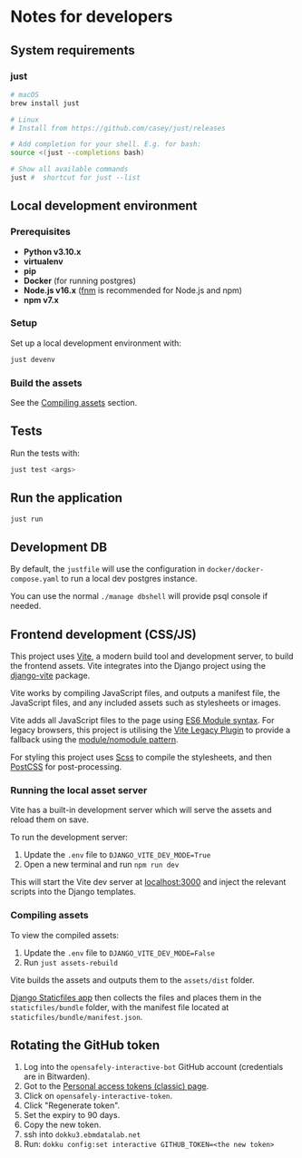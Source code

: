 # Notes for developers

## System requirements

### just

```sh
# macOS
brew install just

# Linux
# Install from https://github.com/casey/just/releases

# Add completion for your shell. E.g. for bash:
source <(just --completions bash)

# Show all available commands
just #  shortcut for just --list
```

## Local development environment

### Prerequisites

- **Python v3.10.x**
- **virtualenv**
- **pip**
- **Docker** (for running postgres)
- **Node.js v16.x** ([fnm](https://github.com/Schniz/fnm#installation) is recommended for Node.js and npm)
- **npm v7.x**

### Setup

Set up a local development environment with:

```sh
just devenv
```

### Build the assets

See the [Compiling assets](#compiling-assets) section.

## Tests

Run the tests with:

```sh
just test <args>
```

## Run the application

```sh
just run
```

## Development DB

By default, the `justfile` will use the configuration in `docker/docker-compose.yaml` to run a local dev postgres instance.

You can use the normal `./manage dbshell` will provide psql console if needed.


## Frontend development (CSS/JS)

This project uses [Vite](https://vitejs.dev/), a modern build tool and development server, to build the frontend assets.
Vite integrates into the Django project using the [django-vite](https://github.com/MrBin99/django-vite) package.

Vite works by compiling JavaScript files, and outputs a manifest file, the JavaScript files, and any included assets such as stylesheets or images.

Vite adds all JavaScript files to the page using [ES6 Module syntax](https://caniuse.com/es6-module).
For legacy browsers, this project is utilising the [Vite Legacy Plugin](https://github.com/vitejs/vite/tree/main/packages/plugin-legacy) to provide a fallback using the [module/nomodule pattern](https://philipwalton.com/articles/deploying-es2015-code-in-production-today/).

For styling this project uses [Scss](https://www.npmjs.com/package/sass) to compile the stylesheets, and then [PostCSS](https://github.com/postcss/postcss) for post-processing.

### Running the local asset server

Vite has a built-in development server which will serve the assets and reload them on save.

To run the development server:

1. Update the `.env` file to `DJANGO_VITE_DEV_MODE=True`
2. Open a new terminal and run `npm run dev`

This will start the Vite dev server at [localhost:3000](http://localhost:3000/) and inject the relevant scripts into the Django templates.

### Compiling assets

To view the compiled assets:

1. Update the `.env` file to `DJANGO_VITE_DEV_MODE=False`
2. Run `just assets-rebuild`

Vite builds the assets and outputs them to the `assets/dist` folder.

[Django Staticfiles app](https://docs.djangoproject.com/en/4.0/ref/contrib/staticfiles/) then collects the files and places them in the `staticfiles/bundle` folder, with the manifest file located at `staticfiles/bundle/manifest.json`.


## Rotating the GitHub token
1. Log into the `opensafely-interactive-bot` GitHub account (credentials are in Bitwarden).
1. Got to the [Personal access tokens (classic) page](https://github.com/settings/tokens).
1. Click on `opensafely-interactive-token`.
1. Click "Regenerate token".
1. Set the expiry to 90 days.
1. Copy the new token.
1. ssh into `dokku3.ebmdatalab.net`
1. Run: `dokku config:set interactive GITHUB_TOKEN=<the new token>`
